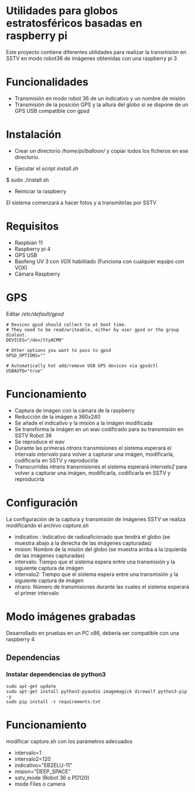 # Utilidades para globos estratosféricos basadas en raspberry pi

Este proyecto contiene diferentes utilidades para realizar la transmisión en SSTV en modo robot36 de imágenes obtenidas con una raspberry pi 3


# Funcionalidades

* Transmisión en modo robot 36 de un indicativo y un nombre de misión
* Transmisión de la posición GPS y la altura del globo si se dispone de un GPS USB compatible con gpsd

# Instalación

* Crear un directorio */home/pi/balloon/* y copiar todos los ficheros en ese directorio.

* Ejecutar el script *install.sh*

$ sudo ./install.sh

* Reiniciar la raspberry

El sistema comenzará a hacer fotos y a transmitirlas por SSTV

# Requisitos

* Raspbian 11
* Raspberry pi 4 
* GPS USB
* Baofeng UV 3 con *VOX* habilitado (Funciona con cualquier equipo con VOX)
* Cámara Raspberry

# GPS
Editar */etc/default/gpsd* 
```
# Devices gpsd should collect to at boot time.
# They need to be read/writeable, either by user gpsd or the group dialout.
DEVICES="/dev/ttyACM0"

# Other options you want to pass to gpsd
GPSD_OPTIONS=""

# Automatically hot add/remove USB GPS devices via gpsdctl
USBAUTO="true"
```
# Funcionamiento


* Captura de imágen con la cámara de la raspberry
* Reducción de la imágen a 360x240
* Se añade el indicativo y la misión a la imágen modificada
* Se transforma la imágen en un wav codificado para su transmisión en SSTV Robot 36
* Se reproduce el wav
* Durante las primeras *ntrans* transmisiones el sistema esperará el intervalo *intervalo* para volver a capturar una imágen, modificarla, codificarla en SSTV y reproducirla
* Transcurridas *ntrans* transmisiones el sistema esperará *intervalo2* para volver a capturar una imágen, modificarla, codificarla en SSTV y reproducirla

# Configuración

La configuración de la captura y transmisión de imágenes SSTV se realiza modificando el archivo *capture.sh*

* indicativo : Indicativo de radioaficionado que tendrá el globo (se muestra abajo a la derecha de las imágenes capturadas)
* mision: Nombre de la misión del globo (se muestra arriba a la izquierda de las imágenes capturadas)
* intervalo: Tiempo que el sistema espera entre una transmisión y la siguiente captura de imágen
* intervalo2: Tiempo que el sistema espera entre una transmisión y la siguiente captura de imágen
* ntrans: Número de transmisiones durante las cuales el sistema esperará el primer intervalo


# Modo imágenes grabadas

Desarrollado en pruebas en un PC x86, debería ser compatible con una raspberry 4

## Dependencias
### Instalar dependencias de python3

```
sudo apt-get update
sudo apt-get install python3-pyaudio imagemagick direwolf python3-pip -y
sudo pip install -r requirements.txt
```


# Funcionamiento

modificar capture.sh con los parámetros adecuados

- intervalo=1
- intervalo2=120
- indicativo="EB2ELU-11"
- mision="DEEP_SPACE"
- sstv_mode (Robot 36 o PD120)
- mode Files o camera
